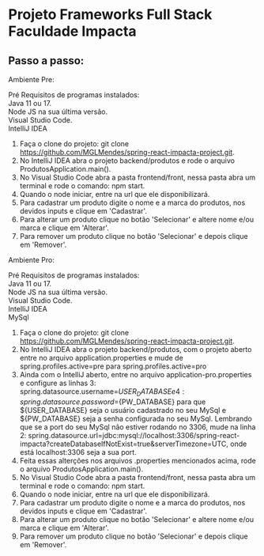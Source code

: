 # Projeto Frameworks Full Stack Faculdade Impacta

## Passo a passo:  

Ambiente Pre: 
  
Pré Requisitos de programas instalados:  
Java 11 ou 17.  
Node JS na sua última versão.   
Visual Studio Code.  
IntelliJ IDEA

1. Faça o clone do projeto: git clone https://github.com/MGLMendes/spring-react-impacta-project.git.  
2. No IntelliJ IDEA abra o projeto backend/produtos e rode o arquivo ProdutosApplication.main().  
3. No Visual Studio Code abra a pasta frontend/front, nessa pasta abra um terminal e rode o comando: npm start.  
4. Quando o node iniciar, entre na url que ele disponibilizará.  
5. Para cadastrar um produto digite o nome e a marca do produtos, nos devidos inputs e clique em 'Cadastrar'.  
6. Para alterar um produto clique no botão 'Selecionar' e altere nome e/ou marca e clique em 'Alterar'.  
7. Para remover um produto clique no botão 'Selecionar' e depois clique em 'Remover'.
  
Ambiente Pro:  
  
Pré Requisitos de programas instalados:  
Java 11 ou 17.  
Node JS na sua última versão.   
Visual Studio Code.  
IntelliJ IDEA   
MySql    
  
1. Faça o clone do projeto: git clone https://github.com/MGLMendes/spring-react-impacta-project.git.  
2. No IntelliJ IDEA abra o projeto backend/produtos, com o projeto aberto entre no arquivo application.properties e mude de spring.profiles.active=pre para spring.profiles.active=pro  
3. Ainda com o IntelliJ aberto, entre no arquivo application-pro.properties e configure as linhas 3: spring.datasource.username=${USER_DATABASE} e 4: spring.datasource.password=${PW_DATABASE} para que ${USER_DATABASE} seja o usuário cadastrado no seu MySql e ${PW_DATABASE} seja a senha configurada no seu MySql. Lembrando que se a port do seu MySql não estiver rodando no 3306, mude na linha 2: spring.datasource.url=jdbc:mysql://localhost:3306/spring-react-impacta?createDatabaseIfNotExist=true&serverTimezone=UTC, onde está localhost:3306 seja a sua port.  
4. Feita essas alterções nos arquivos .properties mencionados acima, rode o arquivo ProdutosApplication.main().  
5.  No Visual Studio Code abra a pasta frontend/front, nessa pasta abra um terminal e rode o comando: npm start.  
6.  Quando o node iniciar, entre na url que ele disponibilizará.  
7.  Para cadastrar um produto digite o nome e a marca do produtos, nos devidos inputs e clique em 'Cadastrar'.  
8.  Para alterar um produto clique no botão 'Selecionar' e altere nome e/ou marca e clique em 'Alterar'.  
9.  Para remover um produto clique no botão 'Selecionar' e depois clique em 'Remover'.  
